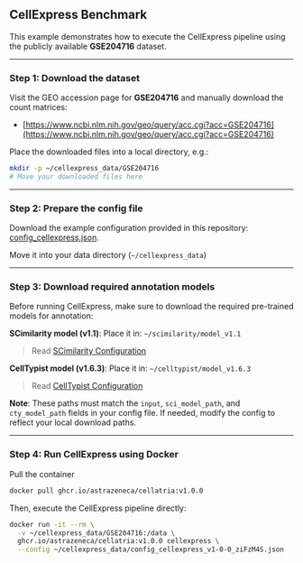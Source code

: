 ## CellExpress Benchmark

This example demonstrates how to execute the CellExpress pipeline using the publicly available **GSE204716** dataset.

--- 

### Step 1: Download the dataset
Visit the GEO accession page for **GSE204716** and manually download the count matrices:
- [https://www.ncbi.nlm.nih.gov/geo/query/acc.cgi?acc=GSE204716](https://www.ncbi.nlm.nih.gov/geo/query/acc.cgi?acc=GSE204716)

Place the downloaded files into a local directory, e.g.:

```bash
mkdir -p ~/cellexpress_data/GSE204716
# Move your downloaded files here
```

--- 

### Step 2: Prepare the config file

Download the example configuration provided in this repository: [config_cellexpress.json](https://github.com/AstraZeneca/cellatria/blob/main/docs/config_cellexpress.json). 

Move it into your data directory (`~/cellexpress_data`)

--- 

### Step 3: Download required annotation models

Before running CellExpress, make sure to download the required pre-trained models for annotation:

**SCimilarity model (v1.1)**: Place it in: `~/scimilarity/model_v1.1`

> Read [SCimilarity Configuration](https://github.com/AstraZeneca/cellatria/blob/main/cellexpress/README.md#:~:text=SCimilarity%20Configuration)

**CellTypist model (v1.6.3)**: Place it in: `~/celltypist/model_v1.6.3`

> Read [CellTypist Configuration](https://github.com/AstraZeneca/cellatria/blob/main/cellexpress/README.md#:~:text=CellTypist%20Configuration)

**Note**: These paths must match the `input`, `sci_model_path`, and `cty_model_path` fields in your config file.
If needed, modify the config to reflect your local download paths.

--- 

### Step 4: Run CellExpress using Docker

Pull the container

```bash
docker pull ghcr.io/astrazeneca/cellatria:v1.0.0
```

Then, execute the CellExpress pipeline directly:

```bash
docker run -it --rm \
  -v ~/cellexpress_data/GSE204716:/data \
  ghcr.io/astrazeneca/cellatria:v1.0.0 cellexpress \
  --config ~/cellexpress_data/config_cellexpress_v1-0-0_ziFzM4S.json
```